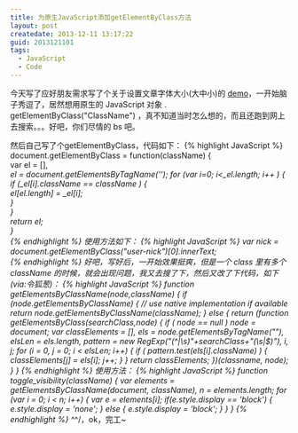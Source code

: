 ```yaml
---
title: 为原生JavaScript添加getElementByClass方法
layout: post
createdate: 2013-12-11 13:17:22
guid: 2013121101
tags:  
  - JavaScript
  - Code
---
```

  今天写了应好朋友需求写了个关于设置文章字体大小(大中小)的 [demo](/media/demos/l-m-s-font-size-demo.html)，一开始脑子秀逗了，居然想用原生的 JavaScript 对象 . getElementByClass("ClassName") ，真不知道当时怎么想的，而且还跑到网上去搜索。。。好吧，你们尽情的 bs 吧。
  
  然后自己写了个getElementByClass，代码如下：
{% highlight JavaScript %}
document.getElementByClass = function(className) {  
    var el = [],  
    _el = document.getElementsByTagName('*'); 
    for (var i=0; i<_el.length; i++ ) {  
        if (_el[i].className == className ) {  
            el[el.length] = _el[i];  
        }  
    }  
    return el;  
}  
{% endhighlight %}
  使用方法如下：
{% highlight JavaScript %}
var nick = document.getElementByClass("user-nick")[0].innerText;  
{% endhighlight %}
  好吧，写好后，一开始效果挺爽，但是一个 class 里有多个 className 的时候，就会出现问题，我又去搜了下，然后又改了下代码，如下(via:令狐葱)：
{% highlight JavaScript %}
function getElementsByClassName(node,className) {
  if (node.getElementsByClassName) { // use native implementation if available
    return node.getElementsByClassName(className);
  } else {
    return (function getElementsByClass(searchClass,node) {
        if ( node == null )
          node = document;
        var classElements = [],
            els = node.getElementsByTagName("*"),
            elsLen = els.length,
            pattern = new RegExp("(^|\\s)"+searchClass+"(\\s|$)"), i, j;
        for (i = 0, j = 0; i < elsLen; i++) {
          if ( pattern.test(els[i].className) ) {
              classElements[j] = els[i];
              j++;
          }
        }
        return classElements;
    })(classname, node);
  }
}
{% endhighlight %}
使用方法：
{% highlight JavaScript %}
function toggle_visibility(className) {
   var elements = getElementsByClassName(document, className),
       n = elements.length;
   for (var i = 0; i < n; i++) {
     var e = elements[i];
     if(e.style.display == 'block') {
       e.style.display = 'none';
     } else {
       e.style.display = 'block';
     }
  }
}
{% endhighlight %}
  ^_^/，ok，完工~
